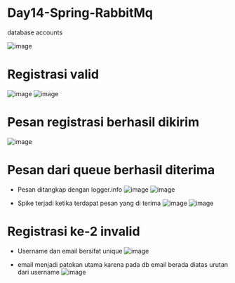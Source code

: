 # Day14-Spring-RabbitMq

database accounts

![image](https://user-images.githubusercontent.com/38674801/188281829-d967a3e1-46bc-47f4-a552-7ad0ea56c3bc.png)

# Registrasi valid

![image](https://user-images.githubusercontent.com/38674801/188280842-8c0d0657-d410-41c2-a41d-266bb856daf7.png)
![image](https://user-images.githubusercontent.com/38674801/188282083-328bc6e4-7a6f-4cad-8dd4-6fd45455e2e6.png)


# Pesan registrasi berhasil dikirim

![image](https://user-images.githubusercontent.com/38674801/188281115-d89f1954-a450-4d43-b9f7-38a5e12e38e0.png)

# Pesan dari queue berhasil diterima

  - Pesan ditangkap dengan logger.info
![image](https://user-images.githubusercontent.com/38674801/188281661-a1e45ae3-124f-4ed2-ba7d-0c21409ca711.png)
![image](https://user-images.githubusercontent.com/38674801/188281231-c67ea50c-44af-4dd7-90d4-1cc30167aa40.png)

  - Spike terjadi ketika terdapat pesan yang di terima
![image](https://user-images.githubusercontent.com/38674801/188281450-e0d3bdd2-1520-4304-ab5c-2b5640f1773b.png)
![image](https://user-images.githubusercontent.com/38674801/188281481-03da79e8-e349-4f93-bf99-de97178a1f90.png)

# Registrasi ke-2 invalid

  -  Username dan email bersifat unique
![image](https://user-images.githubusercontent.com/38674801/188281152-bff59387-31a0-4e4b-bdb7-e33f65b4d90d.png)

  - email menjadi patokan utama karena pada db email berada diatas urutan dari username
![image](https://user-images.githubusercontent.com/38674801/188281525-d2ae2afa-b4a4-431d-a940-a585e830b060.png)





